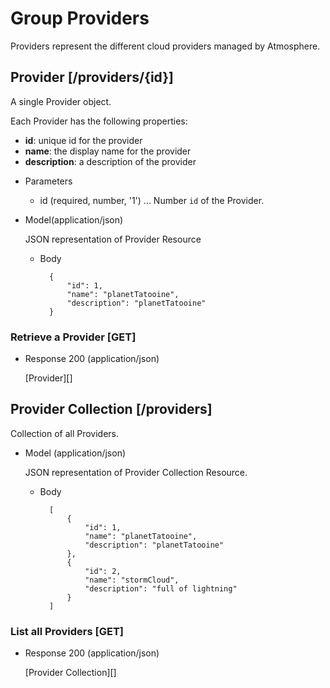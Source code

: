 # Group Providers
Providers represent the different cloud providers managed by Atmosphere.

## Provider [/providers/{id}]
A single Provider object.

Each Provider has the following properties:

- **id**: unique id for the provider
- **name**: the display name for the provider
- **description**: a description of the provider


+ Parameters
    + id (required, number, '1') ... Number `id` of the Provider.

+ Model(application/json)

    JSON representation of Provider Resource

    + Body

            {
                "id": 1,
                "name": "planetTatooine",
                "description": "planetTatooine"
            }              


### Retrieve a Provider [GET]
+ Response 200 (application/json)

    [Provider][]

## Provider Collection [/providers]
Collection of all Providers.

+ Model (application/json)

    JSON representation of Provider Collection Resource.

    + Body

            [
                {
                    "id": 1,
                    "name": "planetTatooine",
                    "description": "planetTatooine"
                },
                {
                    "id": 2,
                    "name": "stormCloud",
                    "description": "full of lightning"
                }
            ]
            
### List all Providers [GET]
+ Response 200 (application/json)

    [Provider Collection][]
